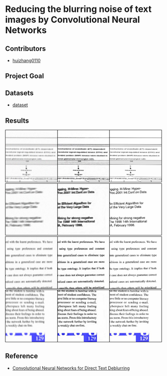 # Reducing the blurring noise of text images by Convolutional Neural Networks

## Contributors

- [huizhang0110](https://github.com/huizhang0110)

## Project Goal

## Datasets

- [dataset](http://www.fit.vutbr.cz/~ihradis/CNN-Deblur/)

## Results

![](experiments/demo/83/1.jpg)
![](experiments/demo/83/2.jpg)
![](experiments/demo/83/3.jpg)
![](experiments/demo/83/4.jpg)

## Reference

- [Convolutional Neural Networks for Direct Text Deblurring](http://www.fit.vutbr.cz/~ihradis/CNN-Deblur/)
